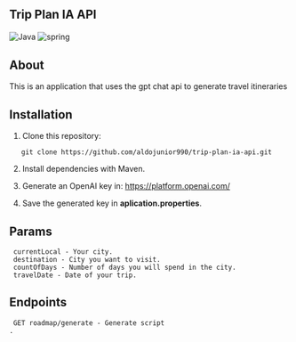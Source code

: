 ## Trip Plan IA API

<div> 
<img align="center" alt="Java" src="https://img.shields.io/badge/java-%23ED8B00.svg?style=for-the-badge&logo=java&logoColor=white" />
<img align="center" alt="spring" src="https://camo.githubusercontent.com/c2a58428fe9b38967494da3b0a098f1d28f9cc395e3bbf123cbc14fb36bc1b07/68747470733a2f2f696d672e736869656c64732e696f2f62616467652f737072696e672d2532333644423333462e7376673f7374796c653d666f722d7468652d6261646765266c6f676f3d737072696e67266c6f676f436f6c6f723d7768697465" />
</div>

## About

This is an application that uses the gpt chat api to generate travel itineraries

## Installation

1. Clone this repository:

```
   git clone https://github.com/aldojunior990/trip-plan-ia-api.git
```

2. Install dependencies with Maven.

3. Generate an OpenAI key in: https://platform.openai.com/

4. Save the generated key in **aplication.properties**.

## Params

```
 currentLocal - Your city.
 destination - City you want to visit.
 countOfDays - Number of days you will spend in the city.
 travelDate - Date of your trip.
```

## Endpoints

```
 GET roadmap/generate - Generate script
.
```
